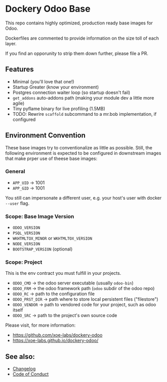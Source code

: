 # Dockery Odoo Base

This repo contains highly optimized, production ready base images for Odoo.

Dockerfiles are commented to provide information on the
size toll of each layer.

If you find an opporunity to strip them down further, please
file a PR.

## Features

- Minimal (you'll love that one!)
- Startup Greater (know your environment)
- Postgres connection waiter loop (so startup doesn't fail)
- `get_addons` auto-addons path (making your module dev a little more agile)
- Tiny pyflame binary for live profiling (1.5MB)
- TODO: Rewrire `scaffold` subcommand to a mr.bob implementation, if configured

## Environment Convention

These base images try to conventionalize as little as possible.
Still, the following environment is expected to be configured in
downstream images that make prper use of theese base images:

### General
- `APP_UID` -> 1001
- `APP_GID` -> 1001

You still can impersonate a different user, e.g. your host's user with docker `--user` flag.

### Scope: Base Image Version

- `ODOO_VERSION`
- `PSQL_VERSION`
- `WKHTMLTOX_MINOR` or `WKHTMLTOX_VERSION`
- `NODE_VERSION`
- `BOOTSTRAP_VERSION` (optional)

### Scope: Project

This is the env contract you must fulfill in your projects.

- `ODOO_CMD` -> the odoo server executable (usually `odoo-bin`)
- `ODOO_FRM` -> the odoo framework path (`odoo` subdir of the odoo repo)
- `ODOO_RC` -> path to the configuration file
- `ODOO_PRST_DIR` -> path where to store local persistent files ("filestore")
- `ODOO_VENDOR` -> path to vendored code for your project, such as odoo itself
- `ODOO_SRC` -> path to the project's own source code



Please visit, for more information:

- https://github.com/xoe-labs/dockery-odoo
- https://xoe-labs.github.io/dockery-odoo/


## See also:

- [Changelog](./CHANGELOG.md)
- [Code of Conduct](./CODE_OF_CONDUCT.md)